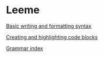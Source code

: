 # Leeme

[Basic writing and formatting syntax](https://help.github.com/articles/basic-writing-and-formatting-syntax/)

[Creating and highlighting code blocks](https://help.github.com/articles/creating-and-highlighting-code-blocks/)

[Grammar index](https://github.com/github/linguist/blob/master/vendor/README.md)
